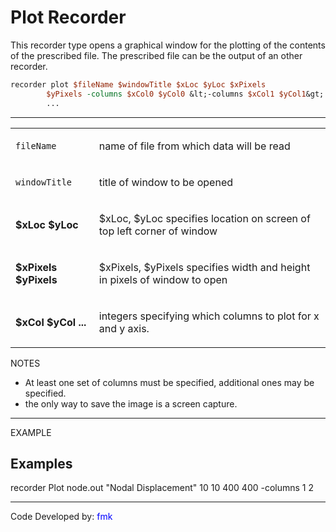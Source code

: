# Plot Recorder

<p>This recorder type opens a graphical window for the plotting of the
contents of the prescribed file. The prescribed file can be the output
of an other recorder.</p>

```tcl
recorder plot $fileName $windowTitle $xLoc $yLoc $xPixels
        $yPixels -columns $xCol0 $yCol0 &lt;-columns $xCol1 $yCol1&gt;
        ...
```

<hr />
<table>
<tbody>
<tr class="odd">
<td><p><code class="parameter-table-variable">fileName</code></p></td>
<td><p>name of file from which data will be read</p></td>
</tr>
<tr class="even">
<td><p><code class="parameter-table-variable">windowTitle</code></p></td>
<td><p>title of window to be opened</p></td>
</tr>
<tr class="odd">
<td><p><strong>$xLoc $yLoc</strong></p></td>
<td><p>$xLoc, $yLoc specifies location on screen of top left corner of
window</p></td>
</tr>
<tr class="even">
<td><p><strong>$xPixels $yPixels</strong></p></td>
<td><p>$xPixels, $yPixels specifies width and height in pixels of window
to open</p></td>
</tr>
<tr class="odd">
<td><p><strong>$xCol $yCol ...</strong></p></td>
<td><p>integers specifying which columns to plot for x and y
axis.</p></td>
</tr>
</tbody>
</table>
<p>NOTES</p>
<ul>
<li>At least one set of columns must be specified, additional ones may
be specified.</li>
<li>the only way to save the image is a screen capture.</li>
</ul>
<hr />
<p>EXAMPLE</p>

## Examples

<p>recorder Plot node.out "Nodal Displacement" 10 10 400 400 -columns 1
2</p>
<hr />
<p>Code Developed by: <span style="color:blue"> fmk
</span></p>
